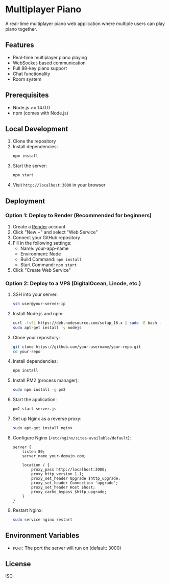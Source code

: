 # Multiplayer Piano

A real-time multiplayer piano web application where multiple users can play piano together.

## Features
- Real-time multiplayer piano playing
- WebSocket-based communication
- Full 88-key piano support
- Chat functionality
- Room system

## Prerequisites
- Node.js >= 14.0.0
- npm (comes with Node.js)

## Local Development
1. Clone the repository
2. Install dependencies:
   ```bash
   npm install
   ```
3. Start the server:
   ```bash
   npm start
   ```
4. Visit `http://localhost:3000` in your browser

## Deployment

### Option 1: Deploy to Render (Recommended for beginners)

1. Create a [Render](https://render.com/) account
2. Click "New +" and select "Web Service"
3. Connect your GitHub repository
4. Fill in the following settings:
   - Name: your-app-name
   - Environment: Node
   - Build Command: `npm install`
   - Start Command: `npm start`
5. Click "Create Web Service"

### Option 2: Deploy to a VPS (DigitalOcean, Linode, etc.)

1. SSH into your server:
   ```bash
   ssh user@your-server-ip
   ```

2. Install Node.js and npm:
   ```bash
   curl -fsSL https://deb.nodesource.com/setup_16.x | sudo -E bash -
   sudo apt-get install -y nodejs
   ```

3. Clone your repository:
   ```bash
   git clone https://github.com/your-username/your-repo.git
   cd your-repo
   ```

4. Install dependencies:
   ```bash
   npm install
   ```

5. Install PM2 (process manager):
   ```bash
   sudo npm install -g pm2
   ```

6. Start the application:
   ```bash
   pm2 start server.js
   ```

7. Set up Nginx as a reverse proxy:
   ```bash
   sudo apt-get install nginx
   ```

8. Configure Nginx (`/etc/nginx/sites-available/default`):
   ```nginx
   server {
       listen 80;
       server_name your-domain.com;

       location / {
           proxy_pass http://localhost:3000;
           proxy_http_version 1.1;
           proxy_set_header Upgrade $http_upgrade;
           proxy_set_header Connection 'upgrade';
           proxy_set_header Host $host;
           proxy_cache_bypass $http_upgrade;
       }
   }
   ```

9. Restart Nginx:
   ```bash
   sudo service nginx restart
   ```

## Environment Variables
- `PORT`: The port the server will run on (default: 3000)

## License
ISC 